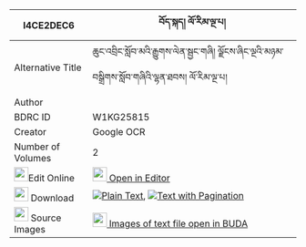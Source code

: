 |I4CE2DEC6|བོད་སྐད། ལོ་རིམ་ལྔ་པ། 
| --- | --- 
|Alternative Title |ཆུང་འབྲིང་སློབ་མའི་རྒྱུགས་ལེན་སྦྱང་གཞི། ལྗོངས་ཞིང་ལྔའི་མཉམ་བསྒྲིགས་སློབ་གཞིའི་ལྷན་ཐབས། ལོ་རིམ་ལྔ་པ།
|Author | 
|BDRC ID | W1KG25815
|Creator | Google OCR
|Number of Volumes| 2
|<img width="25" src="https://img.icons8.com/color/25/000000/edit-property.png">Edit Online| [<img width="25" src="https://avatars.githubusercontent.com/u/45091458?s=200&v=4"> Open in Editor](http://editor.openpecha.org/I4CE2DEC6)
|<img width="25" src="https://img.icons8.com/fluent/48/000000/download-2.png"/>  Download | [![](https://img.icons8.com/color/20/000000/txt.png)Plain Text](https://github.com/Openpecha/I4CE2DEC6/releases/download/v1/boke_lorim_ngapa_plain_I4CE2DEC6.zip), [![](https://img.icons8.com/color/20/000000/txt.png)Text with Pagination](https://github.com/Openpecha/I4CE2DEC6/releases/download/v1/boke_lorim_ngapa_pages_I4CE2DEC6.zip)
|<img width="25" src="https://img.icons8.com/plasticine/100/000000/pictures-folder.png"/>  Source Images | [<img width="25" src="https://library.bdrc.io/icons/BUDA-small.svg"> Images of text file open in BUDA](https://library.bdrc.io/show/bdr:W1KG25815)